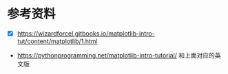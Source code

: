 
# 参考资料
- [x] https://wizardforcel.gitbooks.io/matplotlib-intro-tut/content/matplotlib/1.html
- https://pythonprogramming.net/matplotlib-intro-tutorial/ 和上面对应的英文版